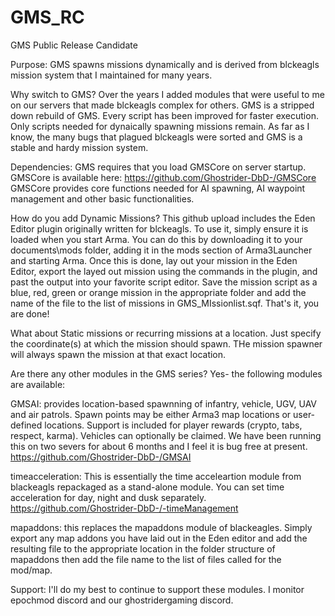 # GMS_RC
GMS Public Release Candidate

Purpose:
GMS spawns missions dynamically and is derived from blckeagls mission system that I maintained for many years.

Why switch to GMS?
Over the years I added modules that were useful to me on our servers that made blckeagls complex for others. GMS is a stripped down rebuild of GMS. Every script has been improved for faster execution. Only scripts needed for dynaically spawning missions remain. As far as I know, the many bugs that plagued blckeagls were sorted and GMS is a stable and hardy mission system.

Dependencies:
GMS requires that you load GMSCore on server startup.
GMSCore is available here: https://github.com/Ghostrider-DbD-/GMSCore
GMSCore provides core functions needed for AI spawning, AI waypoint management and other basic functionalities.

How do you add Dynamic Missions?
This github upload includes the Eden Editor plugin originally written for blckeagls. To use it, simply ensure it is loaded when you start Arma. You can do this by downloading it to your documents\mods folder, adding it in the mods section of Arma3Launcher and starting Arma. Once this is done, lay out your mission in the Eden Editor, export the layed out mission using the commands in the plugin, and past the output into your favorite script editor. Save the mission script as a blue, red, green or orange mission in the appropriate folder and add the name of the file to the list of missions in GMS_MIssionlist.sqf. That's it, you are done!

What about Static missions or recurring missions at a location.
Just specify the coordinate(s) at which the mission should spawn. THe mission spawner will always spawn the mission at that exact location.

Are there any other modules in the GMS series?
Yes- the following modules are available:

GMSAI: provides location-based spawnning of infantry, vehicle, UGV, UAV and air patrols. Spawn points may be either Arma3 map locations or user-defined locations. Support is included for player rewards (crypto, tabs, respect, karma). Vehicles can optionally be claimed.
We have been running this on two severs for about 6 months and I feel it is bug free at present. 
https://github.com/Ghostrider-DbD-/GMSAI

timeacceleration: This is essentially the time acceleartion module from blackeagls repackaged as a stand-alone module. You can set time acceleration for day, night and dusk separately.
https://github.com/Ghostrider-DbD-/-timeManagement

mapaddons: this replaces the mapaddons module of blackeagles. Simply export any map addons you have laid out in the Eden editor and add the resulting file to the appropriate location in the folder structure of mapaddons then add the file name to the list of files called for the mod/map.

Support: I'll do my best to continue to support these modules. I monitor epochmod discord and our ghostridergaming discord. 


